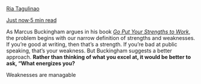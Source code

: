 [Ria Tagulinao](https://riatagulinao.medium.com/?source=post_page-----174b378d5c1c--------------------------------)  
  
[Just now·5 min read](https://index.medium.com/a-winning-career-strategy-starts-with-your-strengths-174b378d5c1c?source=post_page-----174b378d5c1c--------------------------------)  

As Marcus Buckingham argues in his book [_Go Put Your Strengths to Work_](https://www.goodreads.com/book/show/235139.Go_Put_Your_Strengths_to_Work), the problem begins with our narrow definition of strengths and weaknesses. If you’re good at writing, then that’s a strength. If you’re bad at public speaking, that’s your weakness. But Buckingham suggests a better approach. **Rather than thinking of what you excel at, it would be better to ask, “What energizes you?**

Weaknesses are managable

